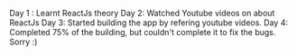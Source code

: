Day 1 : 
Learnt ReactJs theory
Day 2:
Watched Youtube videos on about ReactJs
Day 3: 
Started building the app by refering youtube videos. 
Day 4: 
Completed 75% of the building, but couldn't complete it to fix the bugs. Sorry :)
